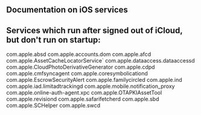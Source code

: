 ## Documentation on iOS services

## Services which run after signed out of iCloud, but don't run on startup:

com.apple.absd
com.apple.accounts.dom
com.apple.afcd
com.apple.AssetCacheLocatorService`
com.apple.dataaccess.dataaccessd
com.apple.CloudPhotoDerivativeGenerator
com.apple.cdpd
com.apple.cmfsyncagent
com.apple.coresymbolicationd
com.apple.EscrowSecurityAlert
com.apple.familycircled
com.apple.ind
com.apple.iad.limitadtrackingd
com.apple.mobile.notification_proxy
com.apple.online-auth-agent.xpc
com.apple.OTAPKIAssetTool
com.apple.revisiond
com.apple.safarifetcherd
com.apple.sbd
com.apple.SCHelper
com.apple.swcd
